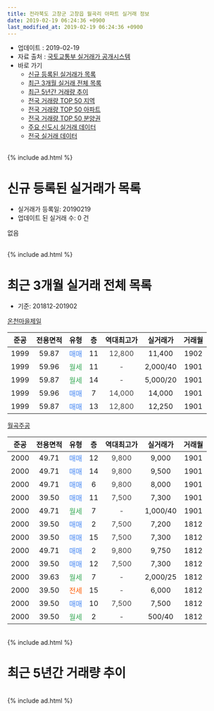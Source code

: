 ```yaml
---
title: 전라북도 고창군 고창읍 월곡리 아파트 실거래 정보
date: 2019-02-19 06:24:36 +0900
last_modified_at: 2019-02-19 06:24:36 +0900
---
```


* 업데이트 : 2019-02-19
* 자료 출처 : [국토교통부 실거래가 공개시스템](http://rt.molit.go.kr)
* 바로 가기
    * [신규 등록된 실거래가 목록](#신규-등록된-실거래가-목록)
    * [최근 3개월 실거래 전체 목록](#최근-3개월-실거래-전체-목록)
    * [최근 5년간 거래량 추이](#최근-5년간-거래량-추이)
    * [전국 거래량 TOP 50 지역](https://inasie.github.io/apt-trade-info/최근-3개월-전국에서-가장-거래가-많이-발생한-지역)
    * [전국 거래량 TOP 50 아파트](https://inasie.github.io/apt-trade-info/최근-3개월-전국에서-가장-거래가-많이-발생한-아파트)
    * [전국 거래량 TOP 50 분양권](https://inasie.github.io/apt-trade-info/최근-3개월-전국에서-가장-거래가-많이-발생한-분양권)
    * [주요 신도시 실거래 데이터](https://inasie.github.io/apt-trade-info/주요-신도시)
    * [전국 실거래 데이터](https://inasie.github.io/apt-trade-info/전국)
<br>
{% include ad.html %}
<br>

# 신규 등록된 실거래가 목록
* 실거래가 등록일: 20190219
* 업데이트 된 실거래 수: 0 건

없음

<br>
{% include ad.html %}
<br>

# 최근 3개월 실거래 전체 목록
* 기준: 201812-201902


[온천마을제일](https://search.naver.com/search.naver?query=%EC%A0%84%EB%9D%BC%EB%B6%81%EB%8F%84+%EA%B3%A0%EC%B0%BD%EA%B5%B0+%EA%B3%A0%EC%B0%BD%EC%9D%8D+%EC%9B%94%EA%B3%A1%EB%A6%AC+%EC%98%A8%EC%B2%9C%EB%A7%88%EC%9D%84%EC%A0%9C%EC%9D%BC)

|준공|전용면적|유형|층|역대최고가|실거래가|거래월|
|:---:|:---:|:---:|:---:|:---:|:---:|:---:|
|1999|59.87|<span style="color:#4285f3">매매</span>|11|<span style="color:#444444">12,800</span>|11,400|1902|
|1999|59.96|<span style="color:#34a853">월세</span>|11|<span style="color:#444444">-</span>|2,000/40|1901|
|1999|59.87|<span style="color:#34a853">월세</span>|14|<span style="color:#444444">-</span>|5,000/20|1901|
|1999|59.96|<span style="color:#4285f3">매매</span>|7|<span style="color:#444444">14,000</span>|14,000|1901|
|1999|59.87|<span style="color:#4285f3">매매</span>|13|<span style="color:#444444">12,800</span>|12,250|1901|

[월곡주공](https://search.naver.com/search.naver?query=%EC%A0%84%EB%9D%BC%EB%B6%81%EB%8F%84+%EA%B3%A0%EC%B0%BD%EA%B5%B0+%EA%B3%A0%EC%B0%BD%EC%9D%8D+%EC%9B%94%EA%B3%A1%EB%A6%AC+%EC%9B%94%EA%B3%A1%EC%A3%BC%EA%B3%B5)

|준공|전용면적|유형|층|역대최고가|실거래가|거래월|
|:---:|:---:|:---:|:---:|:---:|:---:|:---:|
|2000|49.71|<span style="color:#4285f3">매매</span>|12|<span style="color:#444444">9,800</span>|9,000|1901|
|2000|49.71|<span style="color:#4285f3">매매</span>|14|<span style="color:#444444">9,800</span>|9,500|1901|
|2000|49.71|<span style="color:#4285f3">매매</span>|6|<span style="color:#444444">9,800</span>|8,000|1901|
|2000|39.50|<span style="color:#4285f3">매매</span>|11|<span style="color:#444444">7,500</span>|7,300|1901|
|2000|49.71|<span style="color:#34a853">월세</span>|7|<span style="color:#444444">-</span>|1,000/40|1901|
|2000|39.50|<span style="color:#4285f3">매매</span>|2|<span style="color:#444444">7,500</span>|7,200|1812|
|2000|39.50|<span style="color:#4285f3">매매</span>|15|<span style="color:#444444">7,500</span>|7,300|1812|
|2000|49.71|<span style="color:#4285f3">매매</span>|2|<span style="color:#444444">9,800</span>|9,750|1812|
|2000|39.50|<span style="color:#4285f3">매매</span>|12|<span style="color:#444444">7,500</span>|7,300|1812|
|2000|39.63|<span style="color:#34a853">월세</span>|7|<span style="color:#444444">-</span>|2,000/25|1812|
|2000|39.50|<span style="color:#ff5a00">전세</span>|15|<span style="color:#444444">-</span>|6,000|1812|
|2000|39.50|<span style="color:#4285f3">매매</span>|10|<span style="color:#444444">7,500</span>|7,500|1812|
|2000|39.50|<span style="color:#34a853">월세</span>|2|<span style="color:#444444">-</span>|500/40|1812|


<br>
{% include ad.html %}
<br>

# 최근 5년간 거래량 추이


<div style="width:100%;">
    <canvas id="deal_progress" height="200"></canvas>
</div>

<script>
new Chart(document.getElementById("deal_progress"), {
    type: 'line',
    data: {
        labels: ['201402','201403','201404','201405','201406','201407','201408','201409','201410','201411','201412','201501','201502','201503','201504','201505','201506','201507','201508','201509','201510','201511','201512','201601','201602','201603','201604','201605','201606','201607','201608','201609','201610','201611','201612','201701','201702','201703','201704','201705','201706','201707','201708','201709','201710','201711','201712','201801','201802','201803','201804','201805','201806','201807','201808','201809','201810','201811','201812','201901','201902'],
        datasets: [{
            label: '매매',
            pointRadius: 1,
            data: [5, 8, 6, 6, 3, 7, 5, 8, 16, 9, 7, 12, 4, 7, 9, 4, 5, 6, 3, 6, 2, 3, 6, 8, 6, 4, 8, 4, 3, 6, 7, 4, 14, 10, 6, 2, 10, 11, 10, 10, 10, 13, 11, 6, 8, 6, 4, 8, 12, 5, 5, 8, 5, 10, 4, 6, 6, 6, 5, 6, 1],
            borderColor: "rgba(255, 201, 14, 1)",
            backgroundColor: "rgba(255, 201, 14, 0.5)",
            fill: false,
            lineTension: 0
        },{
            label: '전월세',
            pointRadius: 1,
            data: [4, 1, 3, 5, 2, 3, 1, 3, 4, 2, 0, 6, 3, 3, 4, 1, 0, 2, 2, 2, 0, 1, 2, 5, 0, 2, 3, 6, 1, 1, 2, 2, 2, 2, 4, 1, 4, 5, 4, 2, 1, 4, 0, 2, 1, 2, 2, 3, 4, 2, 1, 1, 3, 1, 1, 2, 2, 2, 3, 3, 0],
            borderColor: "rgba(0, 141, 185, 1)",
            backgroundColor: "rgba(0, 141, 185, 0.5)",
            fill: false,
            lineTension: 0
        }
        ]
    },
    options: {
        responsive: true,
        title: {
            display: false
        },
        tooltips: {
            mode: 'index',
            intersect: false
        },
        hover: {
            mode: 'nearest',
            intersect: true
        },
        scales: {
            xAxes: [{
                display: true,
                scaleLabel: {
                    display: true,
                    labelString: '년/월'
                }
            }],
            yAxes: [{
                display: true,
                ticks: {
                    suggestedMin: 0,
                },
                scaleLabel: {
                    display: true,
                    labelString: '실거래 수'
                }
            }]
        }
    }
});

</script>


<br>
{% include ad.html %}
<br>

